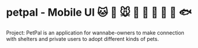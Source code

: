 # petpal - Mobile UI :cat: :dog: :mouse: :koala: :pig: :wolf: :baby_chick: :penguin: :fish: 
Project: PetPal is an application for wannabe-owners to make connection with shelters and private users to adopt different kinds of pets.
